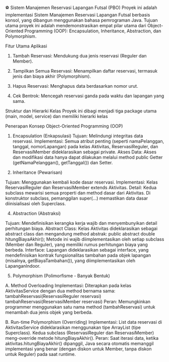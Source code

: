 ⚽ Sistem Manajemen Reservasi Lapangan Futsal (PBO)
Proyek ini adalah implementasi Sistem Manajemen Reservasi Lapangan Futsal berbasis konsol, yang dibangun menggunakan bahasa pemrograman Java. Tujuan utama proyek ini adalah mendemonstrasikan empat pilar utama dari Object-Oriented Programming (OOP): Encapsulation, Inheritance, Abstraction, dan Polymorphism.

Fitur Utama Aplikasi
1. Tambah Reservasi: Mendukung dua jenis reservasi (Reguler dan Member).

2. Tampilkan Semua Reservasi: Menampilkan daftar reservasi, termasuk jenis dan biaya akhir (Polymorphism).

3. Hapus Reservasi: Menghapus data berdasarkan nomor urut.

4. Cek Bentrok: Mencegah reservasi ganda pada waktu dan lapangan yang sama.

Struktur dan Hierarki Kelas
Proyek ini dibagi menjadi tiga package utama (main, model, service) dan memiliki hierarki kelas

Penerapan Konsep Object-Oriented Programming (OOP)

1. Encapsulation (Enkapsulasi)
Tujuan: Melindungi integritas data reservasi.
Implementasi: Semua atribut penting (seperti namaPelanggan, tanggal, nomorLapangan) pada kelas Aktivitas, ReservasiReguler, dan ReservasiMember dideklarasikan sebagai private.
Akses Data: Akses dan modifikasi data hanya dapat dilakukan melalui method public Getter (getNamaPelanggan(), getTanggal()) dan Setter.

2. Inheritance (Pewarisan)
   
Tujuan: Menggunakan kembali kode dasar reservasi.
Implementasi: Kelas ReservasiReguler dan ReservasiMember extends Aktivitas.
Detail: Kedua subclass mewarisi semua properti dan method dasar dari Aktivitas. Di konstruktor subclass, pemanggilan super(...) memastikan data dasar diinisialisasi oleh Superclass.

4. Abstraction (Abstraksi)
   
Tujuan: Mendefinisikan kerangka kerja wajib dan menyembunyikan detail perhitungan biaya.
Abstract Class: Kelas Aktivitas dideklarasikan sebagai abstract class dan mengandung method abstrak:
public abstract double hitungBiayaAkhir();
Metode ini wajib diimplementasikan oleh setiap subclass (Member dan Reguler), yang memiliki rumus perhitungan biaya yang berbeda.
Interface: Lapangan dideklarasikan sebagai interface, yang mendefinisikan kontrak fungsionalitas tambahan pada objek lapangan (misalnya, getBiayaTambahan()), yang diimplementasikan oleh LapanganIndoor.

5. Polymorphism (Polimorfisme - Banyak Bentuk)
   
A. Method Overloading
Implementasi: Diterapkan pada kelas AktivitasService dengan dua method bernama sama:
tambahReservasi(ReservasiReguler reservasi)
tambahReservasi(ReservasiMember reservasi)
Peran: Memungkinkan programmer menggunakan satu nama method (tambahReservasi) untuk menambah dua jenis objek yang berbeda.

B. Run-time Polymorphism (Overriding)
Implementasi:
List data reservasi di AktivitasService dideklarasikan menggunakan tipe ArrayList<Aktivitas> (tipe Superclass).
Kedua subclass (ReservasiReguler dan ReservasiMember) meng-override metode hitungBiayaAkhir().
Peran: Saat iterasi data, ketika aktivitas.hitungBiayaAkhir() dipanggil, Java secara otomatis memanggil implementasi yang benar (dengan diskon untuk Member, tanpa diskon untuk Reguler) pada saat runtime.
